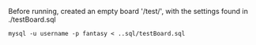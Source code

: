 Before running, created an empty board '/test/', with the settings found in ./testBoard.sql

`mysql -u username -p fantasy < ..sql/testBoard.sql`